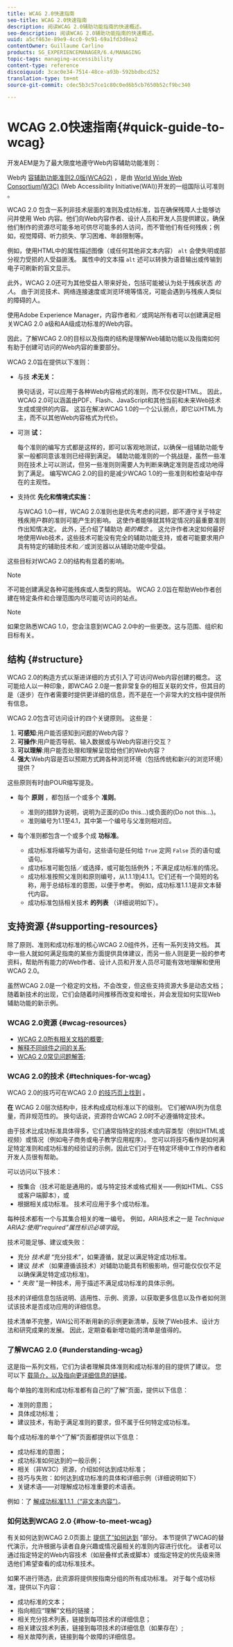 ```yaml
---
title: WCAG 2.0快速指南
seo-title: WCAG 2.0快速指南
description: 阅读WCAG 2.0辅助功能指南的快速概述。
seo-description: 阅读WCAG 2.0辅助功能指南的快速概述。
uuid: a5cf463e-89e9-4cc0-9c91-69a1fd3d8ea2
contentOwner: Guillaume Carlino
products: SG_EXPERIENCEMANAGER/6.4/MANAGING
topic-tags: managing-accessibility
content-type: reference
discoiquuid: 3cac0e34-7514-48ce-a93b-592bbdbcd252
translation-type: tm+mt
source-git-commit: cdec5b3c57ce1c80c0ed6b5cb7650b52cf9bc340

---
```



# WCAG 2.0快速指南{#quick-guide-to-wcag}

开发AEM是为了最大限度地遵守Web内容辅助功能准则：

Web内 [容辅助功能准则2.0版(WCAG2)](https://www.w3.org/TR/WCAG/) ，是由 [World Wide Web Consortium(W3C)](https://www.w3.org/) (Web Accessibility Initiative(WAI))开发的一组国际认可准则 [](https://www.w3.org/WAI/)。

WCAG 2.0 包含一系列非技术层面的准则及成功标准，旨在确保残障人士能够访问并使用 Web 内容。他们向Web内容作者、设计人员和开发人员提供建议，确保他们制作的资源尽可能多地可供尽可能多的人访问，而不管他们有任何残疾；例如，视觉障碍、听力损失、学习困难、年龄限制等。

例如，使用HTML中的属性描述图像（或任何其他非文本内容） `alt` 会使失明或部分视力受损的人受益匪浅。 属性中的文本描 `alt` 述可以转换为语音输出或传输到电子可刷新的盲文显示。

此外，WCAG 2.0还可为其他受益人带来好处，包括可能被认为处于残疾状态 *的人*。 由于浏览技术、网络连接速度或浏览环境等情况，可能会遇到与残疾人类似的障碍的人。

使用Adobe Experience Manager，内容作者和／或网站所有者可以创建满足相关WCAG 2.0 a级和AA级成功标准的Web内容。

因此，了解WCAG 2.0的目标以及指南的结构是理解Web辅助功能以及指南如何有助于创建可访问的Web内容的重要部分。

WCAG 2.0旨在提供以下准则：

* 与技 **术无关：**

   换句话说，可以应用于各种Web内容格式的准则，而不仅仅是HTML。 因此，WCAG 2.0可以涵盖由PDF、Flash、JavaScript和其他当前和未来Web技术生成或提供的内容。 这旨在解决WCAG 1.0的一个公认弱点，即它以HTML为主，而不以其他Web内容格式为代价。

* 可测 **试：**

   每个准则的编写方式都是这样的，即可以客观地测试，以确保一组辅助功能专家一般都同意该准则已经得到满足。 辅助功能准则的一个挑战是，虽然一些准则在技术上可以测试，但另一些准则则需要人为判断来确定准则是否成功地得到了满足。 编写WCAG 2.0的目的是减少WCAG 1.0的一些准则和检查站中存在的主观性。

* 支持优 **先化和情境式实施：**

   与WCAG 1.0一样，WCAG 2.0准则也是优先考虑的问题，即不遵守关于特定残疾用户群的准则可能产生的影响。 这使作者能够就其特定情况的最重要准则作出知情决定。 此外，还介绍了辅助功 *能的概念* 。 这允许作者决定如何最好地使用Web技术，这些技术可能没有完全的辅助功能支持，或者可能要求用户具有特定的辅助技术和／或浏览器以从辅助功能中受益。

这些目标对WCAG 2.0的结构有显着的影响。

>[!NOTE]
>
>不可能创建满足各种可能残疾或人类型的网站。 WCAG 2.0旨在帮助Web作者创建在特定条件和合理范围内尽可能可访问的站点。

>[!NOTE]
>
>如果您熟悉WCAG 1.0，您会注意到WCAG 2.0中的一些更改。这与范围、组织和目标有关。

## 结构 {#structure}

WCAG 2.0的构造方式以渐进详细的方式引入了可访问Web内容创建的概念。 这可能给人以一种印象，即WCAG 2.0是一套非常复杂的相互关联的文件，但其目的是（逐步）在作者需要时提供更详细的信息，而不是在一个非常大的文档中提供所有信息。

WCAG 2.0包含可访问设计的四个关键原则。 这些是：

1. **可感知**:用户能否感知到问题的Web内容？
1. **可操作**:用户能否导航、输入数据或与Web内容进行交互？
1. **可以理解**:用户能否处理和理解呈现给他们的Web内容？
1. **强大**:Web内容是否以预期方式跨各种浏览环境（包括传统和新兴的浏览环境）提供？

这些原则有时由POUR缩写提及。

* 每个 **原则** ，都包括一个或多个 **准则**。

   * 准则的措辞为说明，说明为正面的(Do this...)或负面的(Do not this...)。
   * 准则编号为1.1至4.1，其中第一个编号与父准则相对应。

* 每个准则都包含一个或多个成 **功标准**。

   * 成功标准将编写为语句，这些语句是任何给 `True` 定网 `False` 页的语句或语句。
   * 成功标准可能包括／或选择，或可能包括例外；不满足成功标准的情况。
   * 成功标准按照父准则和原则编号，从1.1.1到4.1.1。它们还有一个简短的名称，用于总结标准的意图，以便于参考。 例如，成功标准1.1.1是非文本替代内容。
   * 成功标准包括相关技术 **的列表** （详细说明如下）。

## 支持资源 {#supporting-resources}

除了原则、准则和成功标准的核心WCAG 2.0组件外，还有一系列支持文档。 其中一些人就如何满足指南的某些方面提供具体建议，而另一些人则是更一般的参考资料，帮助所有能力的Web作者、设计人员和开发人员尽可能有效地理解和使用WCAG 2.0。

虽然WCAG 2.0是一个稳定的文档，不会改变，但这些支持资源大多是动态文档；随着新技术的出现，它们会随着时间推移而改变和增长，并会发现如何实现Web辅助功能的新示例。

### WCAG 2.0资源 {#wcag-resources}

* [WCAG 2.0所有相关文档的概要](https://www.w3.org/WAI/intro/wcag.php);
* [解释不同组件之间的关系](https://www.w3.org/WAI/intro/wcag20);
* [WCAG 2.0常见问题解答](https://www.w3.org/WAI/WCAG20/wcag2faq.html);

### WCAG 2.0的技术 {#techniques-for-wcag}

WCAG 2.0的技巧可在WCAG 2.0 [的技巧页上找到](https://www.w3.org/TR/WCAG20-TECHS/) 。

**在** WCAG 2.0层次结构中，技术构成成功标准以下的级别。 它们被WAI列为信息量，而非规范性的。 换句话说，资源符合WCAG 2.0时不必遵循特定技术。

由于技术比成功标准具体得多，它们通常指特定的技术或内容类型（例如HTML或视频）或情况（例如电子商务或电子教学应用程序）。 您可以将技巧看作是如何满足特定准则和成功标准的经验证的示例，因此它们对于在特定环境中工作的作者和开发人员很有帮助。

可以访问以下技术：

* 按集合（技术可能是通用的，或与特定技术或格式相关——例如HTML、CSS或客户端脚本），或
* 根据相关成功标准。 技术可应用于多个成功标准。

每种技术都有一个与其集合相关的唯一编号。 例如，ARIA技术之一是 *Technique ARIA2:使用“required”属性标识必填字段*。

技术可能足够、建议或失败：

* 充分 *技术是* “充分技术”，如果遵循，就足以满足特定成功标准。
* 建议 *技术* （如果遵循该技术）对辅助功能具有积极影响，但可能仅仅仅不足以确保满足特定成功标准)。
* “ *失败* ”是一种技术，用于描述不满足成功标准的具体示例。

技术的详细信息包括说明、适用性、示例、资源，以获取更多信息以及作者如何测试该技术是否成功应用的详细信息。

技术清单不完整，WAI公司不断用新的示例更新清单，反映了Web技术、设计方法和研究成果的发展。 因此，定期查看新增功能的清单是值得的。

### 了解WCAG 2.0 {#understanding-wcag}

这是指一系列文档，它们为读者理解具体准则和成功标准的目的提供了建议。 您可以下 [载简介，以及指向更详细信息的链接](https://www.w3.org/TR/2008/NOTE-UNDERSTANDING-WCAG20-20081211/Overview.html)。

每个单独的准则和成功标准都有自己的“了解”页面，提供以下信息：

* 准则的意图；
* 具体成功标准；
* 建议技术，有助于满足准则的要求，但不属于任何特定成功标准。

每个成功标准的单个“了解”页面都提供以下信息：

* 成功标准的意图；
* 成功标准如何达到的一般示例；
* 相关（非W3C）资源，介绍如何达到成功标准；
* 技巧与失败：如何达到成功标准的具体和详细示例（详细说明如下）
* 关键术语——对理解成功标准重要的术语表。

例如：了 [解成功标准1.1.1（“非文本内容”）](https://www.w3.org/TR/2008/NOTE-UNDERSTANDING-WCAG20-20081211/text-equiv-all.html)。

### 如何达到WCAG 2.0 {#how-to-meet-wcag}

有关如何达到WCAG 2.0页面上 [提供了“如何达到](https://www.w3.org/WAI/WCAG20/quickref/) ”部分。 本节提供了WCAG的替代演示，允许根据与读者自身兴趣或情况最相关的准则内容进行优化。 读者可以通过指定特定的Web内容技术（如层叠样式表或脚本）或指定特定的优先级来筛选他们希望查看的成功标准技术。

如果不进行筛选，此资源将提供按指南分组的所有成功标准。 对于每个成功标准，提供以下内容：

* 成功标准的文本；
* 指向相应“理解”文档的链接；
* 相关充分技术列表，链接到每项技术的详细信息；
* 相关建议技术列表，链接到每项技术的详细信息（如果存在）;
* 相关故障列表，链接到每个故障的详细信息。